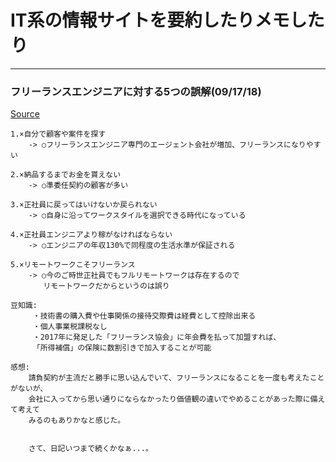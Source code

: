# IT系の情報サイトを要約したりメモしたり
---
### フリーランスエンジニアに対する5つの誤解(09/17/18)  
[Source](https://qiita.com/poly_soft/items/c494f3df80738a3daf1c?utm_campaign=popular_items&utm_medium=twitter&utm_source=dlvr.it)  
```
1.×自分で顧客や案件を探す 
    -> ○フリーランスエンジニア専門のエージェント会社が増加、フリーランスになりやすい
    
2.×納品するまでお金を貰えない 
    -> ○準委任契約の顧客が多い
    
3.×正社員に戻ってはいけないか戻られない
    -> ○自身に沿ってワークスタイルを選択できる時代になっている
    
4.×正社員エンジニアより稼がなければならない 
    -> ○エンジニアの年収130%で同程度の生活水準が保証される
    
5.×リモートワークこそフリーランス 
    -> ○今のご時世正社員でもフルリモートワークは存在するので
    　　リモートワークだからというのは誤り
    
豆知識:
     ・技術書の購入費や仕事関係の接待交際費は経費として控除出来る
     ・個人事業税課税なし
     ・2017年に発足した「フリーランス協会」に年会費を払って加盟すれば、
     「所得補償」の保険に数割引きで加入することが可能
     
感想:
    請負契約が主流だと勝手に思い込んでいて、フリーランスになることを一度も考えたことがないが、
    会社に入ってから思い通りにならなかったり価値観の違いでやめることがあった際に備えて考えて
    みるのもありかなと感じた。
    
    
    さて、日記いつまで続くかなぁ...。
```
